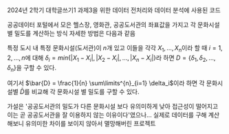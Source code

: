 2024년 2학기 대학글쓰기1 과제3을 위한 데이터 전처리와 데이터 분석에 사용된 코드

공공데이터 포털에서 모은 헬스장, 영화관, 공공도서관의 좌표값을 가지고 각 문화시설 별 밀도를 계산하는 방식
자세한 방법은 다음과 같음

특정 도시 내 특정 문화시설(도서관)이 $n$개 있고 이들을 각각 $X_1, \ldots, X_n$이라 할 때 $i = 1,2,\ldots, n$에 대해 $\delta_i = min \{ |X_1 - X_i|, |X_2 - X_i|, \ldots, |X_n - X_i| \}$라 하면 $D = \{ \delta_1, \delta_2, \ldots, \delta_n \}$을 구할 수 있다.

여기서 $\bar{D} = \frac{1}{n} \sum\limits^{n}_{i=1} \delta_i$이라 하면 각 문화시설별 $\bar{D}$를 비교해 각 문화시설 별 밀도를 구할 수 있다.

가설은 '공공도서관의 밀도가 다른 문화시설 보다 유의미하게 낮아 접근성이 떨어지고 이는 곧 공공도서관을 잘 이용하지 않는 이유이다'였으나...
실제로 데이터를 구해 계산해보니 유의미한 차이를 보이지 않아서 멸망해버린 프로젝트
